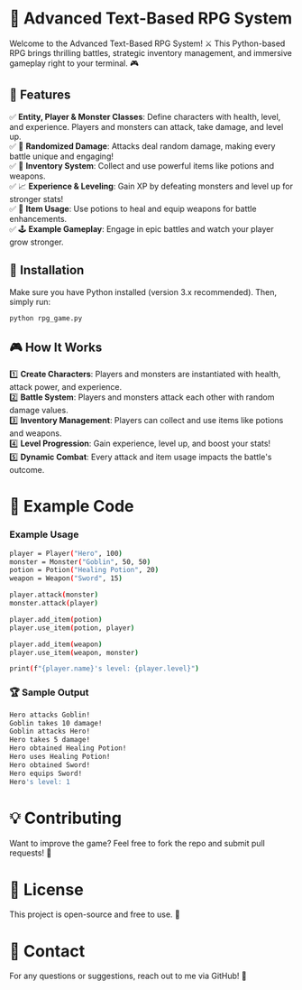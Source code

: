 # 🏰 Advanced Text-Based RPG System

Welcome to the Advanced Text-Based RPG System! ⚔️ This Python-based RPG brings thrilling battles, strategic inventory management, and immersive gameplay right to your terminal. 🎮

## 🚀 Features

✅ **Entity, Player & Monster Classes**: Define characters with health, level, and experience. Players and monsters can attack, take damage, and level up.  
✅ 🎲 **Randomized Damage**: Attacks deal random damage, making every battle unique and engaging!  
✅ 👜 **Inventory System**: Collect and use powerful items like potions and weapons.  
✅ 📈 **Experience & Leveling**: Gain XP by defeating monsters and level up for stronger stats!  
✅ 🧪 **Item Usage**: Use potions to heal and equip weapons for battle enhancements.  
✅ 🕹️ **Example Gameplay**: Engage in epic battles and watch your player grow stronger.  

## 🔧 Installation

Make sure you have Python installed (version 3.x recommended). Then, simply run:
```bash
python rpg_game.py
```

## 🎮 How It Works

1️⃣ **Create Characters**: Players and monsters are instantiated with health, attack power, and experience.  
2️⃣ **Battle System**: Players and monsters attack each other with random damage values.  
3️⃣ **Inventory Management**: Players can collect and use items like potions and weapons.  
4️⃣ **Level Progression**: Gain experience, level up, and boost your stats!  
5️⃣ **Dynamic Combat**: Every attack and item usage impacts the battle's outcome.  

# 📝 Example Code

### Example Usage
```bash
player = Player("Hero", 100)
monster = Monster("Goblin", 50, 50)
potion = Potion("Healing Potion", 20)
weapon = Weapon("Sword", 15)

player.attack(monster)
monster.attack(player)

player.add_item(potion)
player.use_item(potion, player)

player.add_item(weapon)
player.use_item(weapon, monster)

print(f"{player.name}'s level: {player.level}")
```

### 🏆 Sample Output
```bash
Hero attacks Goblin!
Goblin takes 10 damage!
Goblin attacks Hero!
Hero takes 5 damage!
Hero obtained Healing Potion!
Hero uses Healing Potion!
Hero obtained Sword!
Hero equips Sword!
Hero's level: 1
```

# 💡 Contributing

Want to improve the game? Feel free to fork the repo and submit pull requests! 🤝

# 📜 License

This project is open-source and free to use. 🎉

# 📩 Contact

For any questions or suggestions, reach out to me via GitHub! 🚀

